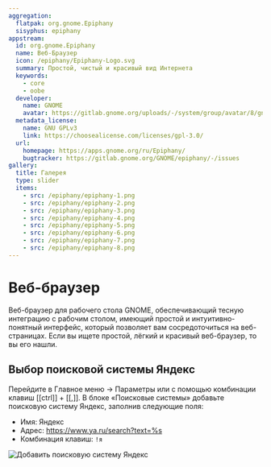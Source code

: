 ```yaml
---
aggregation:
  flatpak: org.gnome.Epiphany
  sisyphus: epiphany
appstream:
  id: org.gnome.Epiphany
  name: Веб-Браузер
  icon: /epiphany/Epiphany-Logo.svg
  summary: Простой, чистый и красивый вид Интернета
  keywords:
    - core
    - oobe
  developer:
    name: GNOME
    avatar: https://gitlab.gnome.org/uploads/-/system/group/avatar/8/gnomelogo.png?width=48
  metadata_license:
    name: GNU GPLv3
    link: https://choosealicense.com/licenses/gpl-3.0/
  url:
    homepage: https://apps.gnome.org/ru/Epiphany/
    bugtracker: https://gitlab.gnome.org/GNOME/epiphany/-/issues
gallery:
  title: Галерея
  type: slider
  items:
    - src: /epiphany/epiphany-1.png
    - src: /epiphany/epiphany-2.png
    - src: /epiphany/epiphany-3.png
    - src: /epiphany/epiphany-4.png
    - src: /epiphany/epiphany-5.png
    - src: /epiphany/epiphany-6.png
    - src: /epiphany/epiphany-7.png
    - src: /epiphany/epiphany-8.png
---
```


# Веб-браузер

Веб-браузер для рабочего стола GNOME, обеспечивающий тесную интеграцию с рабочим столом, имеющий простой и интуитивно-понятный интерфейс, который позволяет вам сосредоточиться на веб-страницах. Если вы ищете простой, лёгкий и красивый веб-браузер, то вы его нашли.

<AGWGallery />

<!--@include: @ru/apps/.parts/install/content-repo.md-->
<!--@include: @ru/apps/.parts/install/content-flatpak.md-->

## Выбор поисковой системы Яндекс

Перейдите в Главное меню -> Параметры или с помощью комбинации клавиш [[ctrl]] + [[,]]. В блоке «Поисковые системы» добавьте поисковую систему Яндекс, заполнив следующие поля:

- Имя: Яндекс
- Адрес: https://www.ya.ru/search?text=%s
- Комбинация клавиш: `!я`

![Добавить поисковую систему Яндекс](/epiphany/epiphany-9.png)
